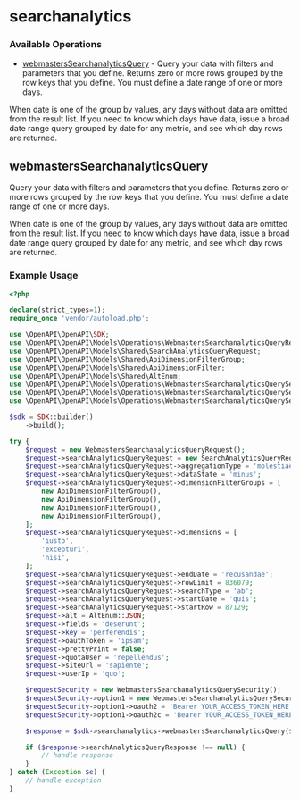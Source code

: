 # searchanalytics

### Available Operations

* [webmastersSearchanalyticsQuery](#webmasterssearchanalyticsquery) - Query your data with filters and parameters that you define. Returns zero or more rows grouped by the row keys that you define. You must define a date range of one or more days.

When date is one of the group by values, any days without data are omitted from the result list. If you need to know which days have data, issue a broad date range query grouped by date for any metric, and see which day rows are returned.

## webmastersSearchanalyticsQuery

Query your data with filters and parameters that you define. Returns zero or more rows grouped by the row keys that you define. You must define a date range of one or more days.

When date is one of the group by values, any days without data are omitted from the result list. If you need to know which days have data, issue a broad date range query grouped by date for any metric, and see which day rows are returned.

### Example Usage

```php
<?php

declare(strict_types=1);
require_once 'vendor/autoload.php';

use \OpenAPI\OpenAPI\SDK;
use \OpenAPI\OpenAPI\Models\Operations\WebmastersSearchanalyticsQueryRequest;
use \OpenAPI\OpenAPI\Models\Shared\SearchAnalyticsQueryRequest;
use \OpenAPI\OpenAPI\Models\Shared\ApiDimensionFilterGroup;
use \OpenAPI\OpenAPI\Models\Shared\ApiDimensionFilter;
use \OpenAPI\OpenAPI\Models\Shared\AltEnum;
use \OpenAPI\OpenAPI\Models\Operations\WebmastersSearchanalyticsQuerySecurity;
use \OpenAPI\OpenAPI\Models\Operations\WebmastersSearchanalyticsQuerySecurityOption1;
use \OpenAPI\OpenAPI\Models\Operations\WebmastersSearchanalyticsQuerySecurityOption2;

$sdk = SDK::builder()
    ->build();

try {
    $request = new WebmastersSearchanalyticsQueryRequest();
    $request->searchAnalyticsQueryRequest = new SearchAnalyticsQueryRequest();
    $request->searchAnalyticsQueryRequest->aggregationType = 'molestiae';
    $request->searchAnalyticsQueryRequest->dataState = 'minus';
    $request->searchAnalyticsQueryRequest->dimensionFilterGroups = [
        new ApiDimensionFilterGroup(),
        new ApiDimensionFilterGroup(),
        new ApiDimensionFilterGroup(),
        new ApiDimensionFilterGroup(),
    ];
    $request->searchAnalyticsQueryRequest->dimensions = [
        'iusto',
        'excepturi',
        'nisi',
    ];
    $request->searchAnalyticsQueryRequest->endDate = 'recusandae';
    $request->searchAnalyticsQueryRequest->rowLimit = 836079;
    $request->searchAnalyticsQueryRequest->searchType = 'ab';
    $request->searchAnalyticsQueryRequest->startDate = 'quis';
    $request->searchAnalyticsQueryRequest->startRow = 87129;
    $request->alt = AltEnum::JSON;
    $request->fields = 'deserunt';
    $request->key = 'perferendis';
    $request->oauthToken = 'ipsam';
    $request->prettyPrint = false;
    $request->quotaUser = 'repellendus';
    $request->siteUrl = 'sapiente';
    $request->userIp = 'quo';

    $requestSecurity = new WebmastersSearchanalyticsQuerySecurity();
    $requestSecurity->option1 = new WebmastersSearchanalyticsQuerySecurityOption1();
    $requestSecurity->option1->oauth2 = 'Bearer YOUR_ACCESS_TOKEN_HERE';
    $requestSecurity->option1->oauth2c = 'Bearer YOUR_ACCESS_TOKEN_HERE';

    $response = $sdk->searchanalytics->webmastersSearchanalyticsQuery($request, $requestSecurity);

    if ($response->searchAnalyticsQueryResponse !== null) {
        // handle response
    }
} catch (Exception $e) {
    // handle exception
}
```
